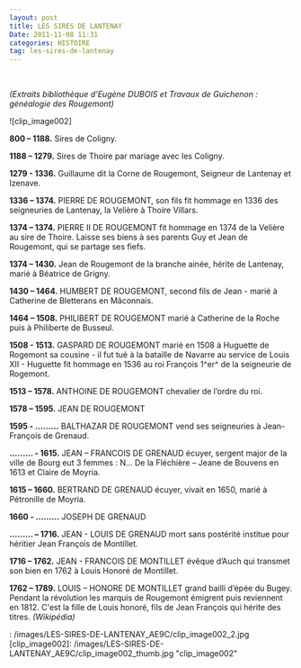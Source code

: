 ```yaml
---
layout: post
title: LES SIRES DE LANTENAY
Date: 2011-11-08 11:31
categories: HISTOIRE
tag: les-sires-de-lantenay
---
```

 

*(Extraits bibliothèque d’Eugène DUBOIS et Travaux de Guichenon :
généalogie des Rougemont)*

![clip_image002]

**800 – 1188.** Sires de Coligny.

**1188 – 1279.** Sires de Thoire par mariage avec les Coligny.

**1279 - 1336.** Guillaume dit la Corne de Rougemont, Seigneur de
Lantenay et Izenave.

**1336 – 1374.** PIERRE DE ROUGEMONT, son fils fit hommage en 1336 des
seigneuries de Lantenay, la Velière à Thoire Villars.

**1374 – 1374.** PIERRE II DE ROUGEMONT fit hommage en 1374 de la
Velière au sire de Thoire. Laisse ses biens à ses parents Guy et Jean de
Rougemont, qui se partage ses fiefs.

**1374 – 1430.** Jean de Rougemont de la branche ainée, hérite de
Lantenay, marié à Béatrice de Grigny.

**1430 – 1464.** HUMBERT DE ROUGEMONT, second fils de Jean - marié à
Catherine de Bletterans en Mâconnais.

**1464 – 1508.** PHILIBERT DE ROUGEMONT marié à Catherine de la Roche
puis à Philiberte de Busseul.

**1508 - 1513.** GASPARD DE ROUGEMONT marié en 1508 à Huguette de
Rogemont sa cousine - il fut tué à la bataille de Navarre au service de
Louis XII - Huguette fit hommage en 1536 au roi François 1^er^ de la
seigneurie de Rogemont.

**1513 – 1578.** ANTHOINE DE ROUGEMONT chevalier de l’ordre du roi.

**1578 – 1595.** JEAN DE ROUGEMONT

**1595 - .........** BALTHAZAR DE ROUGEMONT vend ses seigneuries à
Jean-François de Grenaud.

**......... - 1615.** JEAN – FRANCOIS DE GRENAUD écuyer, sergent major de la
ville de Bourg eut 3 femmes : N... De la Fléchière – Jeane de Bouvens en
1613 et Claire de Moyria.

**1615 – 1660.** BERTRAND DE GRENAUD écuyer, vivait en 1650, marié à
Pétronille de Moyria.

**1660 - .........** JOSEPH DE GRENAUD

**......... – 1716.** JEAN - LOUIS DE GRENAUD mort sans postérité institue
pour héritier Jean François de Montillet.

**1716 – 1762.** JEAN - FRANCOIS DE MONTILLET évêque d’Auch qui transmet
son bien en 1762 à Louis Honoré de Montillet.

**1762 – 1789.** LOUIS – HONORE DE MONTILLET grand bailli d’épée du
Bugey. Pendant la révolution les marquis de Rougemont émigrent puis
reviennent en 1812. C'est la fille de Louis honoré, fils de Jean
François qui hérite des titres. *(Wikipédia)*

  : /images/LES-SIRES-DE-LANTENAY_AE9C/clip_image002_2.jpg
  [clip_image002]: /images/LES-SIRES-DE-LANTENAY_AE9C/clip_image002_thumb.jpg
    "clip_image002"
